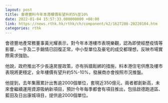 ```yaml
---
layout: post
title: 會德豐料今年本港樓價有望升約5%至10%
date: 2022-01-04 15:57:33.000000000 +08:00
link: https://news.rthk.hk/rthk/ch/component/k2/1627286-20220104.htm
categories: rthk
---
```


會德豐地產常務董事黃光耀表示，對今年本港樓市表現樂觀，認為即使經歷疫情等影響，一手及二手銷情已回復正常，中小型單位及豪宅的成交都理想，反映市場實際需求強勁。

他說，政府推出不少長遠房屋政策，亦有拆牆鬆綁的措施，料本港住宅供應及樓市表現將更穩定，全年樓價有望升約5%-10%，發展商亦會按照市況推盤。

他提到，去年集團累計出售逾2000個單位，套現近350億元，兩者都創新高，未來會繼續運用資源吸納新項目，預計今年每季都會有項目推出，包括啟德跑道區、藍田及日出康城項目，提供逾2000個單位。
